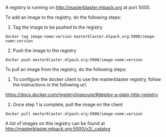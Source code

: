 A registry is running on http://masterblaster.mlpack.org at port 5000.

To add an image to the registry, do the following steps:

1. Tag the image to be pushed to the registry

`docker tag image-name:version masterblaster.mlpack.org:5000/image-name:version`

2. Push the image to the registry

`docker push masterblaster.mlpack.org:5000/image-name:version`


To pull an image from the registry, do the following steps:

1. To configure the docker client to use the masterblaster registry, follow the instructions in the following url:

https://docs.docker.com/registry/insecure/#deploy-a-plain-http-registry

2. Once step 1 is complete, pull the image on the client

`docker pull masterblaster.mlpack.org:5000/image-name:version`

A list of images on this registry can be found at http://masterblaster.mlpack.org:5000/v2/_catalog
